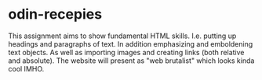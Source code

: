 # odin-recepies
This assignment aims to show fundamental HTML skills. I.e. putting up headings and paragraphs of text. In addition emphasizing and emboldening text objects. As well as importing images and creating links (both relative and absolute). The website will present as "web brutalist" which looks kinda cool IMHO.